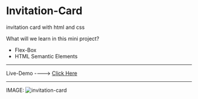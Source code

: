 # Invitation-Card
invitation card with html and css

What will we learn in this mini project?
* Flex-Box
* HTML Semantic Elements

--------------------------------------------------------------

Live-Demo ----> [Click Here](https://mohammadrezaei5.github.io/Invitation-Card/)

--------------------------------------------------------------

IMAGE:
![invitation-card](https://github.com/MohammadRezaei5/Invitation-Card/assets/92850417/44f28df8-99c1-44ce-8b4c-976032a5f5df)
